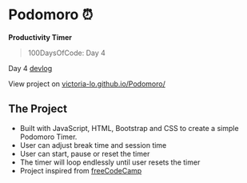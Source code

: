 # Podomoro :alarm_clock:
**Productivity Timer**
> 100DaysOfCode: Day 4

Day 4 [devlog](https://medium.com/@victoria2666/100-days-of-code-day-2-of-100-c1103129832c)

View project on [victoria-lo.github.io/Podomoro/](https://victoria-lo.github.io/Podomoro/)

## The Project
- Built with JavaScript, HTML, Bootstrap and CSS to create a simple Podomoro Timer.
- User can adjust break time and session time
- User can start, pause or reset the timer
- The timer will loop endlessly until user resets the timer
- Project inspired from [freeCodeCamp](https://www.freecodecamp.org/learn/front-end-libraries/front-end-libraries-projects/build-a-pomodoro-clock)
